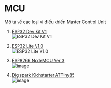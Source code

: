 # MCU
Mô tả về các loại vi điều khiển Master Control Unit

1. [ESP32 Dev Kit V1](ESP32/ESP32_Dev_Kit_V1.md) \
   ![ESP32 Dev Kit V1](https://github.com/neittien0110/MCU/assets/8079397/50128af6-1523-4dd5-851a-57714fe52314)
2. [ESP32 Lite V1.0](ESP32/ESP32_Lite_V1.0.md)\
   ![ESP32 Lite V1.0](https://github.com/neittien0110/MCU/assets/8079397/0dc51700-faed-4efe-8194-391021855b1a)


3. [ESP8266 NodeMCU Ver 3](ESP8266/NodeMCU_V3.md)\
   ![image](https://github.com/neittien0110/MCU/assets/8079397/d6e9e28b-742c-471a-a03e-572f0b630148)

4. [Digispark Kichstarter ATTiny85](ATTiny/Digispark_Kickstarter_ATTiny85.md)\
   ![image](https://github.com/neittien0110/MCU/assets/8079397/de27b818-f12e-478a-907c-27ee331f2706)
